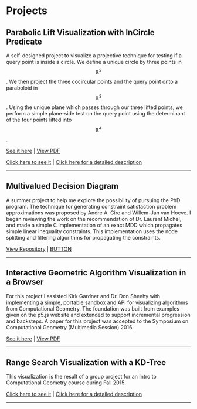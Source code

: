 <h1>Projects</h1>

<h2>Parabolic Lift Visualization with InCircle Predicate</h2>

A self-designed project to visualize a projective technique for testing if a query point is inside a circle. We define a unique circle by three points in $$\mathbb{R}^2$$. We then project the three cocircular points and the query point onto a paraboloid in $$\mathbb{R}^3$$. Using the unique plane which passes through our three lifted points, we perform a simple plane-side test on the query point using the determinant of the four points lifted into $$\mathbb{R}^4$$.

<a class="button-blank" href="http://compugeom.github.io/">See it here</a>  |  <a class="button-blank" href="http://donsheehy.net/research/asselin16interactive.pdf">View PDF</a>

<a class="button-blank" href="https://decision-mouse.github.io/parabolic_lift/">Click here to see it</a> | <a class="button-blank" href="https://github.com/decision-mouse/parabolic_lift">Click here for a detailed description</a>

<hr>

<h2>Multivalued Decision Diagram</h2>

A summer project to help me explore the possibility of pursuing the PhD program. The technique for generating constraint satisfaction problem approximations was proposed by Andre A. Cire and Willem-Jan van Hoeve. I began reviewing the work on the recommendation of Dr. Laurent Michel, and made a simple C implementation of an exact MDD which propagates simple linear inequality constraints. This implementation uses the node splitting and filtering algorithms for propagating the constraints.


<a class="button-blank" href="https://github.com/decision-mouse/simple-mdd">View Repository</a>  |  <a class="button-blank" href="#">BUTTON</a>

<hr>

<h2>Interactive Geometric Algorithm Visualization in a Browser</h2>

For this project I assisted Kirk Gardner and Dr. Don Sheehy with implementing a simple, portable sandbox and API for visualizing algorithms from Computational Geometry. The foundation was built from examples given on the p5.js website and extended to support incremental progression and backsteps. A paper for this project was accepted to the Symposium on Computational Geometry (Multimedia Session) 2016.

<a class="button-blank" href="http://compugeom.github.io/">See it here</a>  |  <a class="button-blank" href="http://donsheehy.net/research/asselin16interactive.pdf">View PDF</a>

<hr>

<h2>Range Search Visualization with a KD-Tree </h2>

This visualization is the result of a group project for an Intro to Computational Geometry course during Fall 2015.

<a class="button-blank" href="http://ifthermal.com/projects/RangeApp/">Click here to see it</a>  |  <a class="button-blank" href="#">Click here for a detailed description</a>

<hr>
